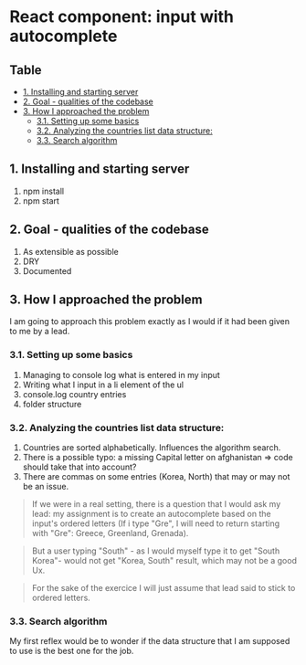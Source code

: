 # React component: input with autocomplete <!-- omit in toc -->

## Table <!-- omit in toc -->

- [1. Installing and starting server](#1-installing-and-starting-server)
- [2. Goal - qualities of the codebase](#2-goal---qualities-of-the-codebase)
- [3. How I approached the problem](#3-how-i-approached-the-problem)
  - [3.1. Setting up some basics](#31-setting-up-some-basics)
  - [3.2. Analyzing the countries list data structure:](#32-analyzing-the-countries-list-data-structure)
  - [3.3. Search algorithm](#33-search-algorithm)

## 1. Installing and starting server

1. npm install
2. npm start

## 2. Goal - qualities of the codebase

1. As extensible as possible
2. DRY
3. Documented

## 3. How I approached the problem

I am going to approach this problem exactly as I would if it had been given to me by a lead.

### 3.1. Setting up some basics

1. Managing to console log what is entered in my input
2. Writing what I input in a li element of the ul
3. console.log country entries
4. folder structure

### 3.2. Analyzing the countries list data structure:

1.  Countries are sorted alphabetically. Influences the algorithm search.
2.  There is a possible typo: a missing Capital letter on afghanistan => code should take that into account?
3.  There are commas on some entries (Korea, North) that may or may not be an issue.

> If we were in a real setting, there is a question that I would ask my lead: my assignment is to create an autocomplete based on the input's ordered letters (If i type "Gre", I will need to return starting with "Gre": Greece, Greenland, Grenada).

> But a user typing "South" - as I would myself type it to get "South Korea"- would not get "Korea, South" result, which may not be a good Ux.

> For the sake of the exercice I will just assume that lead said to stick to ordered letters.

### 3.3. Search algorithm

My first reflex would be to wonder if the data structure that I am supposed to use is the best one for the job.
